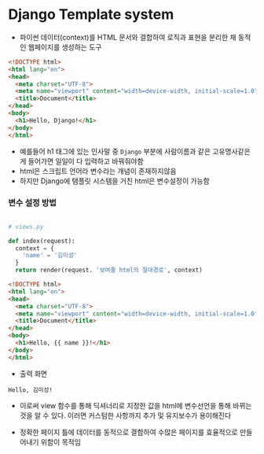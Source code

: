 # Django Template system

- 파이썬 데이터(context)를 HTML 문서와 결합하여 로직과 표현을 분리한 채 동적인 웹페이지를 생성하는 도구


```html
<!DOCTYPE html>
<html lang="en">
<head>
  <meta charset="UTF-8">
  <meta name="viewport" content="width=device-width, initial-scale=1.0">
  <title>Document</title>
</head>
<body>
  <h1>Hello, Django!</h1>
</body>
</html>
```

- 예를들어 h1 태그에 있는 인사말 중 `Django` 부분에 사람이름과 같은 고유명사같은게 들어가면 일일이 다 입력하고 바꿔줘야함
- html은 스크립트 언어라 변수라는 개념이 존재하지않음
- 하지만 Django에 탬플릿 시스템을 거친 html은 변수설정이 가능함

### 변수 설정 방법

```py

# views.py

def index(request):
  context = {
    'name' = '김미성'
  }
  return render(request. '보여줄 html의 절대경로', context)
```

```html
<!DOCTYPE html>
<html lang="en">
<head>
  <meta charset="UTF-8">
  <meta name="viewport" content="width=device-width, initial-scale=1.0">
  <title>Document</title>
</head>
<body>
  <h1>Hello, {{ name }}!</h1>
</body>
</html>
```

- 출력 화면
```
Hello, 김미성!
```

- 이로써 view 함수를 통해 딕셔너리로 지정한 값을 html에 변수선언을 통해 바뀌는것을 알 수 있다. 이러면 커스텀한 사항까지 추가 및 유지보수가 용이해진다

- 정확한 페이지 틀에 데이터를 동적으로 결합하여 수많은 페이지를 효율적으로 만들어내기 위함이 목적임